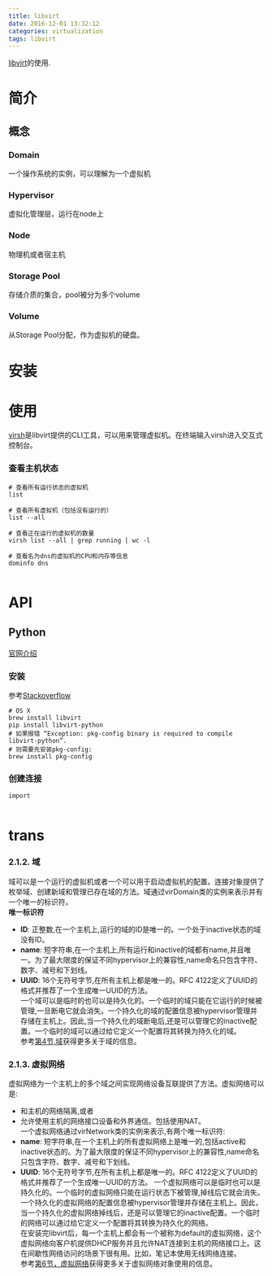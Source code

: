 ```yaml
---
title: libvirt
date: 2016-12-01 13:32:12
categories: virtualization
tags: libvirt
---
```


[libvirt](https://libvirt.org)的使用.

<!-- more -->
# 简介
## 概念
### Domain
一个操作系统的实例，可以理解为一个虚拟机
### Hypervisor
虚拟化管理层，运行在node上
### Node
物理机或者宿主机
### Storage Pool
存储介质的集合，pool被分为多个volume
### Volume
从Storage Pool分配，作为虚拟机的硬盘。


# 安装

# 使用
[virsh](https://libvirt.org/virshcmdref.html)是libvirt提供的CLI工具，可以用来管理虚拟机。在终端输入virsh进入交互式控制台。  
### 查看主机状态
```
# 查看所有运行状态的虚拟机
list

# 查看所有虚拟机（包括没有运行的）
list --all

# 查看正在运行的虚拟机的数量
virsh list --all | grep running | wc -l

# 查看名为dns的虚拟机的CPU和内存等信息
dominfo dns


```  



# API
## Python
[官网介绍](http://libvirt.org/docs/libvirt-appdev-guide-python/en-US/html/)  
### 安装
参考[Stackoverflow](http://stackoverflow.com/questions/13136884/how-to-build-and-install-libvirt-on-mac)  

```
# OS X
brew install libvirt 
pip install libvirt-python
# 如果报错 “Exception: pkg-config binary is required to compile libvirt-python”.
# 则需要先安装pkg-config:
brew install pkg-config

```

### 创建连接
```
import 


```

# trans

### 2.1.2. 域
域可以是一个运行的虚拟机或者一个可以用于启动虚拟机的配置。连接对象提供了枚举域、创建新域和管理已存在域的方法。域通过virDomain类的实例来表示并有一个唯一的标识符。  
**唯一标识符**  
- **ID**: 正整数,在一个主机上,运行的域的ID是唯一的。一个处于inactive状态的域没有ID。
- **name**: 短字符串,在一个主机上,所有运行和inactive的域都有name,并且唯一。为了最大限度的保证不同hypervisor上的兼容性,name命名只包含字符、数字、减号和下划线。
- **UUID**: 16个无符号字节,在所有主机上都是唯一的。RFC 4122定义了UUID的格式并推荐了一个生成唯一UUID的方法。   
一个域可以是临时的也可以是持久化的。一个临时的域只能在它运行的时候被管理,一旦断电它就会消失。一个持久化的域的配置信息被hypervisor管理并存储在主机上。因此,当一个持久化的域断电后,还是可以管理它的inactive配置。一个临时的域可以通过给它定义一个配置将其转换为持久化的域。  
参考[第4节,域]()获得更多关于域的信息。

### 2.1.3. 虚拟网络
虚拟网络为一个主机上的多个域之间实现网络设备互联提供了方法。虚拟网络可以是:  
- 和主机的网络隔离,或者
- 允许使用主机的网络接口设备和外界通信。包括使用NAT。  
一个虚拟网络通过virNetwork类的实例来表示,有两个唯一标识符:  
- **name**: 短字符串,在一个主机上的所有虚拟网络上是唯一的,包括active和inactive状态的。为了最大限度的保证不同hypervisor上的兼容性,name命名只包含字符、数字、减号和下划线。
- **UUID**: 16个无符号字节,在所有主机上都是唯一的。RFC 4122定义了UUID的格式并推荐了一个生成唯一UUID的方法。
一个虚拟网络可以是临时也可以是持久化的。一个临时的虚拟网络只能在运行状态下被管理,掉线后它就会消失。一个持久化的虚拟网络的配置信息被hypervisor管理并存储在主机上。因此，当一个持久化的虚拟网络掉线后，还是可以管理它的inactive配置。一个临时的网络可以通过给它定义一个配置将其转换为持久化的网络。  
在安装完libvirt后，每一个主机上都会有一个被称为default的虚拟网络，这个虚拟网络向客户机提供DHCP服务并且允许NAT连接到主机的网络接口上。这在间歇性网络访问的场景下很有用。比如，笔记本使用无线网络连接。  
参考[第6节，虚拟网络]()获得更多关于虚拟网络对象使用的信息。


